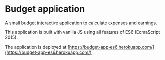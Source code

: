 # Budget application
A small budget interactive application to calculate expenses and earnings.

This application is built with vanilla JS using all features of ES6 (EcmaScript 2015).

The application is deployed at [https://budget-app-es6.herokuapp.com/](https://budget-app-es6.herokuapp.com/)
